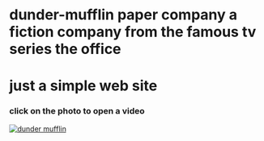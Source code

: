 # dunder-mufflin paper company a fiction company from the famous tv series the office
# just a simple web site 
### click on the photo to open a video
[![dunder mufflin](https://user-images.githubusercontent.com/57776872/226122626-a479a545-9dd9-41ea-bb7f-2e4a492d7d10.png)](https://youtu.be/9vNoQpk20j8)


